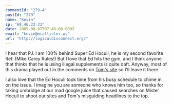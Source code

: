 ```yaml
---
commentId: "279-4"
postId: "279"
name: "Kevin"
ip: "68.46.22.22"
date: 2005-08-07T07:48:00.000Z
email: "kevin@mcallister.ws"
url: "http://logicaldisconnect.org/"
---
```

<p>I hear that PJ.  I am 100% behind Super Ed Hoculi, he is my second favorite Ref.  (Mike Carey Rules!) But I love that Ed hits the gym, and I think anyone that thinks that he is using illegal supplements is quite daft.
Anyway, most of this drama played out in the comments on <a href="http://tom.mcallister.ws/" rel="nofollow">Tom's site</a> so I'll leave it there.  </p>
<p>I also love that the Ed Hoculi took time from his busy schedule to chime in on the issue.  I imagine you are someone who knows him too, so thanks for taking umbridge at our mad google juice that caused searches on Mister Hoculi to shoot our sites and Tom's misguiding headlines to the top.</p>